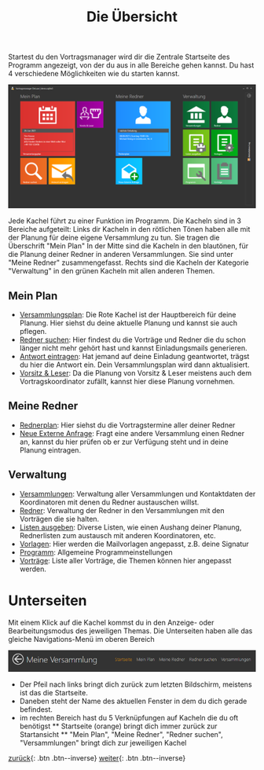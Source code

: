 ﻿---
title: "Die Übersicht"
---

Startest du den Vortragsmanager wird dir die Zentrale Startseite des Programm angezeigt, von der du aus in alle Bereiche gehen kannst.
Du hast 4 verschiedene Möglichkeiten wie du starten kannst.

![Startseite](images/startseite_01.png)

Jede Kachel führt zu einer Funktion im Programm. Die Kacheln sind in 3 Bereiche aufgeteilt:
Links dir Kacheln in den rötlichen Tönen haben alle mit der Planung für deine eigene Versammlung zu tun. Sie tragen die Überschrift "Mein Plan"
In der Mitte sind die Kacheln in den blautönen, für die Planung deiner Redner in anderen Versammlungen. Sie sind unter "Meine Redner" zusammengefasst.
Rechts sind die Kacheln der Kategorie "Verwaltung" in den grünen Kacheln mit allen anderen Themen.

## Mein Plan ##

* [Versammlungsplan](MeinPlan.md): Die Rote Kachel ist der Hauptbereich für deine Planung. Hier siehst du deine aktuelle Planung und kannst sie auch pflegen.
* [Redner suchen](MeinPlan.md#redner-suchen): Hier findest du die Vorträge und Redner die du schon länger nicht mehr gehört hast und kannst Einladungsmails generieren.
* [Antwort eintragen](MeinPlan.md#antwort-eintragen): Hat jemand auf deine Einladung geantwortet, trägst du hier die Antwort ein. Dein Versammlungsplan wird dann aktualisiert.
* [Vorsitz & Leser](WeiterePlannungen.md): Da die Planung von Vorsitz & Leser meistens auch dem Vortragskoordinator zufällt, kannst hier diese Planung vornehmen.
 
## Meine Redner ##

* [Rednerplan](MeineRedner.md): Hier siehst du die Vortragstermine aller deiner Redner
* [Neue Externe Anfrage](ExterneAnfrage.md): Fragt eine andere Versammlung einen Redner an, kannst du hier prüfen ob er zur Verfügung steht und in deine Planung eintragen.

## Verwaltung ##

* [Versammlungen](Versammlungen.md): Verwaltung aller Versammlungen und Kontaktdaten der Koordinatoren mit denen du Redner austauschen willst.
* [Redner](Redner.md): Verwaltung der Redner in den Versammlungen mit den Vorträgen die sie halten.
* [Listen ausgeben](ListenAusgeben.md): Diverse Listen, wie einen Aushang deiner Planung, Rednerlisten zum austausch mit anderen Koordinatoren, etc.
* [Vorlagen](Vorlagen.md): Hier werden die Mailvorlagen angepasst, z.B. deine Signatur
* [Programm](ProgrammEinstellungen.md): Allgemeine Programmeinstellungen
* [Vorträge](Vortragsthemen.md): Liste aller Vorträge, die Themen können hier angepasst werden.

# Unterseiten #

Mit einem Klick auf die Kachel kommst du in den Anzeige- oder Bearbeitungsmodus des jeweiligen Themas.
Die Unterseiten haben alle das gleiche Navigations-Menü im oberen Bereich

![Navigation](images/navigation_01.png)

* Der Pfeil nach links bringt dich zurück zum letzten Bildschirm, meistens ist das die Startseite.
* Daneben steht der Name des aktuellen Fenster in dem du dich gerade befindest.
* im rechten Bereich hast du 5 Verknüpfungen auf Kacheln die du oft benötigst
** Startseite (orange) bringt dich immer zurück zur Startansicht
** "Mein Plan", "Meine Redner", "Redner suchen", "Versammlungen" bringt dich zur jeweiligen Kachel


[zurück](Initialisierung.md){: .btn .btn--inverse}  [weiter](MeinPlan.md){: .btn .btn--inverse}